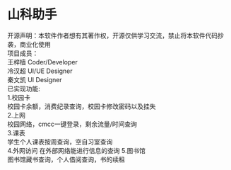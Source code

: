# 山科助手  
开源声明：本软件作者想有其著作权，开源仅供学习交流，禁止将本软件代码抄袭，商业化使用  
项目成员：  
            王梓樯   Coder/Developer  
            冷汉超   UI/UE Designer  
            秦文凯   UI Designer  
已实现功能:   
              1.校园卡  
                    校园卡余额，消费纪录查询，校园卡修改密码以及挂失  
              2.上网  
                    校园网络，cmcc一键登录，剩余流量/时间查询  
              3.课表  
                    学生个人课表按周查询，空自习室查询  
              4.外网访问
                    在外部网络能进行信息的查询
              5.图书馆  
                    图书馆藏书查询，个人借阅查询，书的续租  
  
